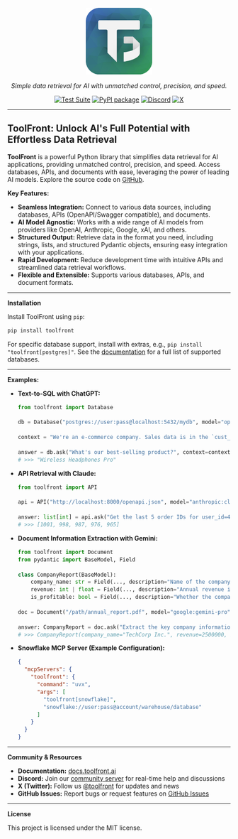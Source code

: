 <p align="center">
  <a href="https://github.com/kruskal-labs/toolfront">
    <img src="https://raw.githubusercontent.com/kruskal-labs/toolfront/main/img/logo.png" width="150" alt="ToolFront Logo">
  </a>
</p>

<div align="center">

*Simple data retrieval for AI with unmatched control, precision, and speed.*

[![Test Suite](https://github.com/kruskal-labs/toolfront/actions/workflows/test.yml/badge.svg)](https://github.com/kruskal-labs/toolfront/actions/workflows/test.yml)
[![PyPI package](https://img.shields.io/pypi/v/toolfront?color=%2334D058&label=pypi%20package)](https://pypi.org/project/toolfront/)
[![Discord](https://img.shields.io/discord/1323415085011701870?label=Discord&logo=discord&logoColor=white&style=flat-square)](https://discord.gg/rRyM7zkZTf)
[![X](https://img.shields.io/badge/ToolFront-black?style=flat-square&logo=x&logoColor=white)](https://x.com/toolfront)

</div>

---

## ToolFront: Unlock AI's Full Potential with Effortless Data Retrieval

**ToolFront** is a powerful Python library that simplifies data retrieval for AI applications, providing unmatched control, precision, and speed.  Access databases, APIs, and documents with ease, leveraging the power of leading AI models.  Explore the source code on [GitHub](https://github.com/kruskal-labs/toolfront).

**Key Features:**

*   **Seamless Integration:** Connect to various data sources, including databases, APIs (OpenAPI/Swagger compatible), and documents.
*   **AI Model Agnostic:**  Works with a wide range of AI models from providers like OpenAI, Anthropic, Google, xAI, and others.
*   **Structured Output:**  Retrieve data in the format you need, including strings, lists, and structured Pydantic objects, ensuring easy integration with your applications.
*   **Rapid Development:**  Reduce development time with intuitive APIs and streamlined data retrieval workflows.
*   **Flexible and Extensible:** Supports various databases, APIs, and document formats.

---

**Installation**

Install ToolFront using `pip`:

```bash
pip install toolfront
```

For specific database support, install with extras, e.g., `pip install "toolfront[postgres]"`.  See the [documentation](http://docs.toolfront.ai/) for a full list of supported databases.

---

**Examples:**

*   **Text-to-SQL with ChatGPT:**

    ```python
    from toolfront import Database

    db = Database("postgres://user:pass@localhost:5432/mydb", model="openai:gpt-4o")

    context = "We're an e-commerce company. Sales data is in the `cust_orders` table."

    answer = db.ask("What's our best-selling product?", context=context)
    # >>> "Wireless Headphones Pro"
    ```
*   **API Retrieval with Claude:**

    ```python
    from toolfront import API

    api = API("http://localhost:8000/openapi.json", model="anthropic:claude-3-5-sonnet")

    answer: list[int] = api.ask("Get the last 5 order IDs for user_id=42")
    # >>> [1001, 998, 987, 976, 965]
    ```

*   **Document Information Extraction with Gemini:**

    ```python
    from toolfront import Document
    from pydantic import BaseModel, Field

    class CompanyReport(BaseModel):
        company_name: str = Field(..., description="Name of the company")
        revenue: int | float = Field(..., description="Annual revenue in USD")
        is_profitable: bool = Field(..., description="Whether the company is profitable")

    doc = Document("/path/annual_report.pdf", model="google:gemini-pro")

    answer: CompanyReport = doc.ask("Extract the key company information from this report")
    # >>> CompanyReport(company_name="TechCorp Inc.", revenue=2500000, is_profitable=True)
    ```

*   **Snowflake MCP Server (Example Configuration):**

    ```json
    {
      "mcpServers": {
        "toolfront": {
          "command": "uvx",
          "args": [
            "toolfront[snowflake]", 
            "snowflake://user:pass@account/warehouse/database"
          ]
        }
      }
    }
    ```

---

**Community & Resources**

*   **Documentation:** [docs.toolfront.ai](http://docs.toolfront.ai/)
*   **Discord:** Join our [community server](https://discord.gg/rRyM7zkZTf) for real-time help and discussions
*   **X (Twitter):** Follow us [@toolfront](https://x.com/toolfront) for updates and news
*   **GitHub Issues:** Report bugs or request features on [GitHub Issues](https://github.com/kruskal-labs/toolfront/issues)

---

**License**

This project is licensed under the MIT license.